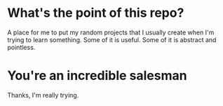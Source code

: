 # What's the point of this repo?
A place for me to put my random projects that I usually create when I'm trying to learn something. Some of it is useful. Some of it is abstract and pointless.

# You're an incredible salesman
Thanks, I'm really trying.
